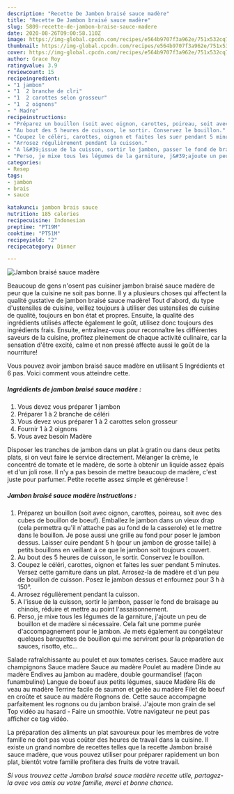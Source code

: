 ```yaml
---
description: "Recette De Jambon braisé sauce madère"
title: "Recette De Jambon braisé sauce madère"
slug: 5809-recette-de-jambon-braise-sauce-madere
date: 2020-08-26T09:00:58.110Z
image: https://img-global.cpcdn.com/recipes/e564b9707f3a962e/751x532cq70/jambon-braise-sauce-madere-photo-principale-de-la-recette.jpg
thumbnail: https://img-global.cpcdn.com/recipes/e564b9707f3a962e/751x532cq70/jambon-braise-sauce-madere-photo-principale-de-la-recette.jpg
cover: https://img-global.cpcdn.com/recipes/e564b9707f3a962e/751x532cq70/jambon-braise-sauce-madere-photo-principale-de-la-recette.jpg
author: Grace Roy
ratingvalue: 3.9
reviewcount: 15
recipeingredient:
- "1 jambon"
- "1  2 branche de clri"
- "1  2 carottes selon grosseur"
- "1  2 oignons"
- " Madre"
recipeinstructions:
- "Préparez un bouillon (soit avec oignon, carottes, poireau, soit avec des cubes de bouillon de boeuf). Emballez le jambon dans un vieux drap (cela permettra qu&#39;il n&#39;attache pas au fond de la casserole) et le mettre dans le bouillon. Je pose aussi une grille au fond pour poser le jambon dessus. Laisser cuire pendant 5 h (pour un jambon de grosse taille) à petits bouillons en veillant à ce que le jambon soit toujours couvert."
- "Au bout des 5 heures de cuisson, le sortir. Conservez le bouillon."
- "Coupez le céléri, carottes, oignon et faites les suer pendant 5 minutes. Versez cette garniture dans un plat. Arrosez-la de madère et d&#39;un peu de bouillon de cuisson. Posez le jambon dessus et enfournez pour 3 h à 150°."
- "Arrosez régulièrement pendant la cuisson."
- "A l&#39;issue de la cuisson, sortir le jambon, passer le fond de braisage au chinois, réduire et mettre au point l&#39;assaisonnement."
- "Perso, je mixe tous les légumes de la garniture, j&#39;ajoute un peu de bouillon et de madère si nécessaire. Cela fait une pomme purée d&#39;accompagnement pour le jambon. Je mets également au congélateur quelques barquettes de bouillon qui me serviront pour la préparation de sauces, risotto, etc..."
categories:
- Resep
tags:
- jambon
- brais
- sauce

katakunci: jambon brais sauce 
nutrition: 185 calories
recipecuisine: Indonesian
preptime: "PT19M"
cooktime: "PT51M"
recipeyield: "2"
recipecategory: Dinner

---
```



![Jambon braisé sauce madère](https://img-global.cpcdn.com/recipes/e564b9707f3a962e/751x532cq70/jambon-braise-sauce-madere-photo-principale-de-la-recette.jpg)

Beaucoup de gens n'osent pas cuisiner jambon braisé sauce madère de peur que la cuisine ne soit pas bonne. Il y a plusieurs choses qui affectent la qualité gustative de jambon braisé sauce madère! Tout d'abord, du type d'ustensiles de cuisine, veillez toujours à utiliser des ustensiles de cuisine de qualité, toujours en bon état et propres. Ensuite, la qualité des ingrédients utilisés affecte également le goût, utilisez donc toujours des ingrédients frais. Ensuite, entraînez-vous pour reconnaître les différentes saveurs de la cuisine, profitez pleinement de chaque activité culinaire, car la sensation d'être excité, calme et non pressé affecte aussi le goût de la nourriture!

<!--inarticleads1-->

Vous pouvez avoir jambon braisé sauce madère en utilisant 5 Ingrédients et 6 pas. Voici comment vous atteindre cette.

##### Ingrédients de jambon braisé sauce madère :

1. Vous devez vous préparer 1 jambon
1. Préparer 1 à 2 branche de céléri
1. Vous devez vous préparer 1 à 2 carottes selon grosseur
1. Fournir 1 à 2 oignons
1. Vous avez besoin  Madère


Disposer les tranches de jambon dans un plat à gratin ou dans deux petits plats, si on veut faire le service directement. Mélanger la crème, le concentré de tomate et le madère, de sorte à obtenir un liquide assez épais et d&#39;un joli rose. Il n&#39;y a pas besoin de mettre beaucoup de madère, c&#39;est juste pour parfumer. Petite recette assez simple et généreuse ! 

<!--inarticleads2-->

##### Jambon braisé sauce madère instructions :

1. Préparez un bouillon (soit avec oignon, carottes, poireau, soit avec des cubes de bouillon de boeuf). Emballez le jambon dans un vieux drap (cela permettra qu&#39;il n&#39;attache pas au fond de la casserole) et le mettre dans le bouillon. Je pose aussi une grille au fond pour poser le jambon dessus. Laisser cuire pendant 5 h (pour un jambon de grosse taille) à petits bouillons en veillant à ce que le jambon soit toujours couvert.
1. Au bout des 5 heures de cuisson, le sortir. Conservez le bouillon.
1. Coupez le céléri, carottes, oignon et faites les suer pendant 5 minutes. Versez cette garniture dans un plat. Arrosez-la de madère et d&#39;un peu de bouillon de cuisson. Posez le jambon dessus et enfournez pour 3 h à 150°.
1. Arrosez régulièrement pendant la cuisson.
1. A l&#39;issue de la cuisson, sortir le jambon, passer le fond de braisage au chinois, réduire et mettre au point l&#39;assaisonnement.
1. Perso, je mixe tous les légumes de la garniture, j&#39;ajoute un peu de bouillon et de madère si nécessaire. Cela fait une pomme purée d&#39;accompagnement pour le jambon. Je mets également au congélateur quelques barquettes de bouillon qui me serviront pour la préparation de sauces, risotto, etc...


Salade rafraîchissante au poulet et aux tomates cerises. Sauce madère aux champignons Sauce madère Sauce au madère Poulet au madère Dinde au madère Endives au jambon au madère, double gourmandise! (façon funambuline) Langue de boeuf aux petits légumes, sauce Madère Ris de veau au madère Terrine facile de saumon et gelée au madère Filet de boeuf en croûte et sauce au madère Rognons de. Cette sauce accompagne parfaitement les rognons ou du jambon braisé. J&#39;ajoute mon grain de sel Top vidéo au hasard - Faire un smoothie. Votre navigateur ne peut pas afficher ce tag vidéo. 

<!--inarticleads1-->

<p>
La préparation des aliments un plat savoureux pour les membres de votre famille ne doit pas vous coûter des heures de travail dans la cuisine. Il existe un grand nombre de recettes telles que la recette Jambon braisé sauce madère, que vous pouvez utiliser pour préparer rapidement un bon plat, bientôt votre famille profitera des fruits de votre travail.
</p>

<p>
<i>Si vous trouvez cette Jambon braisé sauce madère recette utile, partagez-la avec vos amis ou votre famille, merci et bonne chance.</i>
</p>
